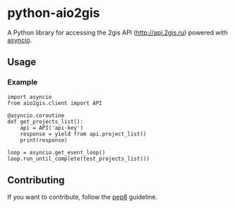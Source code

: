 # python-aio2gis

A Python library for accessing the 2gis API (http://api.2gis.ru) powered with [asyncio](https://docs.python.org/3/library/asyncio.html).

## Usage

### Example

    import asyncio
    from aio2gis.client import API

    @asyncio.coroutine
    def get_projects_list():
        api = API('api-key')
        response = yield from api.project_list()
        print(response)

    loop = asyncio.get_event_loop()
    loop.run_until_complete(test_projects_list())

## Contributing

If you want to contribute, follow the [pep8](http://www.python.org/dev/peps/pep-0008/) guideline.
